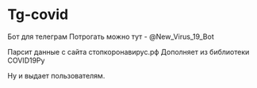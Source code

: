 # Tg-covid

Бот для телеграм 
Потрогать можно тут - @New_Virus_19_Bot

Парсит данные с сайта стопкоронавирус.рф
Дополняет из библиотеки COVID19Py

Ну и выдает пользователям.
